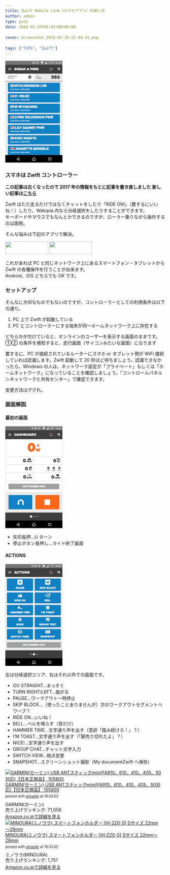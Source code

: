 ```yaml
---
title: Zwift Mobile Link（スマホアプリ）の使い方
author: admin
type: post
date: 2016-01-25T05:03:00+00:00

cover: Screenshot_2016-01-25-22-44-41.png

tags: ["TIPS", "Zwift"]
---
```


![image](./Screenshot_2016-01-25-22-44-41.png)

### スマホは Zwift コントローラー

**この記事は古くなったので 2017 年の情報をもとに記事を書き直しました**
**新しい記事は[こちら](/post/2017zwift-mobile-link.html)**

Zwift はただ走るだけではなくチャットをしたり「RIDE ON!」（要するにいいね！）したり、Watopia 内なら分岐選択をしたりすることができます。  
キーボードやマウスでもなんとかできるのですが、ローラー乗りながら操作するのは面倒。

そんな悩みは下記のアプリで解決。

<div id="appreach-box" style="text-align:left;">
    <div class="appreach-links" style="float: left;">
        <div id="appreach-itunes-link" style="display: inline-block; _display: inline;">
        <a id="appreach-itunes" href="https://itunes.apple.com/jp/app/zwift-mobile-link/id934083691?mt=8&amp;uo=4&amp;at=" target="_blank" rel="nofollow">
        <img src="https://nabettu.github.io/appreach/img/itune_ja.svg" style="height:40px;width:135px;">
        </a>
    </div>
    <div id="appreach-gplay-link" style="display:inline-block; _display:inline;">
    <a id="appreach-gplay" href="https://play.google.com/store/apps/details?id=com.zwift.android.prod" target="_blank" rel="nofollow">
    <img src="https://nabettu.github.io/appreach/img/gplay_ja.png" style="height:40px;width:134.5px;">
    </a>
    </div>
</div>
<div class="appreach-footer" style="margin-bottom:10px; clear: left;"></div>

これがあれば PC と同じネットワーク上にあるスマートフォン・タブレットから Zwift の各種操作を行うことが出来ます。  
Android、iOS どちらでも OK です。

### セットアップ

そんなに大仰なものでもないのですが、コントローラーとしての利用条件は以下の通り。

1. PC 上で Zwift が起動している
2. PC とコントローラーにする端末が同一ホームネットワーク上に存在する

どちらかが欠けていると、オンラインのユーザーを表示する画面のままです。①② の条件を検知すると、走行画面（サイコンみたいな画面）になります

要するに、PC が接続されているルーターにスマホ or タブレット側が WiFi 接続していれば認識します。Zwift 起動して 20 秒ほど待ちましょう。認識できなかったら、Windows の人は、ネットワーク設定が「プライベート」もしくは「ホームネットワーク」になっていることを確認しましょう。「コントロールパネル＞ネットワークと共有センター」で確認できます。

変更方法はググれ。

### 画面解説

#### 最初の画面

![image](./Screenshot_2016-01-26-18-42-25.png)

- 矢印長押…U ターン
- 停止ボタン長押し…ライド終了画面

#### ACTIONS

![image](./Screenshot_2016-01-22-20-00-17.png)

左は分岐選択エリア、右はそれ以外での画面です。

- GO STRAIGHT…まっすぐ
- TURN RIGHT/LEFT…曲がる
- PAUSE…ワークアウト一時停止
- SKIP BLOCK…（使ったことありませんが）次のワークアウトセグメントへワープ？
- RIDE ON…いいね！
- BELL…ベルを鳴らす（音だけ）
- HAMMER TIME…文字通り声を出す（意訳「踏み続けろ！」？）
- I&#8217;M TOAST…文字通り声を出す（「脚売り切れたよ」？）
- NICE!…文字通り声を出す
- GROUP CHAT…チャット文字入力
- SWITCH VIEW…視点変更
- SNAPSHOT…スクリーンショット撮影（My documentZwift へ保存）

<div class="amazlet-box" style="margin-bottom:0px;"><div class="amazlet-image" style="float:left;margin:0px 12px 1px 0px;"><a href="http://www.amazon.co.jp/exec/obidos/ASIN/B00CM381SQ/gensobunya-22/ref=nosim/" name="amazletlink" target="_blank"><img src="https://images-fe.ssl-images-amazon.com/images/I/31pW9FkfSWL._SL160_.jpg" alt="GARMIN(ガーミン) USB ANTスティックmini(FA910、610、410、405、50対応)【日本正規品】 105800" style="border: none;" /></a></div><div class="amazlet-info" style="line-height:120%; margin-bottom: 10px"><div class="amazlet-name" style="margin-bottom:10px;line-height:120%"><a href="http://www.amazon.co.jp/exec/obidos/ASIN/B00CM381SQ/gensobunya-22/ref=nosim/" name="amazletlink" target="_blank">GARMIN(ガーミン) USB ANTスティックmini(FA910、610、410、405、50対応)【日本正規品】 105800</a><div class="amazlet-powered-date" style="font-size:80%;margin-top:5px;line-height:120%">posted with <a href="http://www.amazlet.com/" title="amazlet" target="_blank">amazlet</a> at 19.03.02</div></div><div class="amazlet-detail">GARMIN(ガーミン) <br />売り上げランキング: 71,056<br /></div><div class="amazlet-sub-info" style="float: left;"><div class="amazlet-link" style="margin-top: 5px"><a href="http://www.amazon.co.jp/exec/obidos/ASIN/B00CM381SQ/gensobunya-22/ref=nosim/" name="amazletlink" target="_blank">Amazon.co.jpで詳細を見る</a></div></div></div><div class="amazlet-footer" style="clear: left"></div></div>

<div class="amazlet-box" style="margin-bottom:0px;"><div class="amazlet-image" style="float:left;margin:0px 12px 1px 0px;"><a href="http://www.amazon.co.jp/exec/obidos/ASIN/B00YHSX71U/gensobunya-22/ref=nosim/" name="amazletlink" target="_blank"><img src="https://images-fe.ssl-images-amazon.com/images/I/41XN9TlfuLL._SL160_.jpg" alt="MINOURA(ミノウラ) スマートフォンホルダー [iH-220-S] Sサイズ 22mm～29mm" style="border: none;" /></a></div><div class="amazlet-info" style="line-height:120%; margin-bottom: 10px"><div class="amazlet-name" style="margin-bottom:10px;line-height:120%"><a href="http://www.amazon.co.jp/exec/obidos/ASIN/B00YHSX71U/gensobunya-22/ref=nosim/" name="amazletlink" target="_blank">MINOURA(ミノウラ) スマートフォンホルダー [iH-220-S] Sサイズ 22mm～29mm</a><div class="amazlet-powered-date" style="font-size:80%;margin-top:5px;line-height:120%">posted with <a href="http://www.amazlet.com/" title="amazlet" target="_blank">amazlet</a> at 19.03.02</div></div><div class="amazlet-detail">ミノウラ(MINOURA) <br />売り上げランキング: 1,751<br /></div><div class="amazlet-sub-info" style="float: left;"><div class="amazlet-link" style="margin-top: 5px"><a href="http://www.amazon.co.jp/exec/obidos/ASIN/B00YHSX71U/gensobunya-22/ref=nosim/" name="amazletlink" target="_blank">Amazon.co.jpで詳細を見る</a></div></div></div><div class="amazlet-footer" style="clear: left"></div></div>
